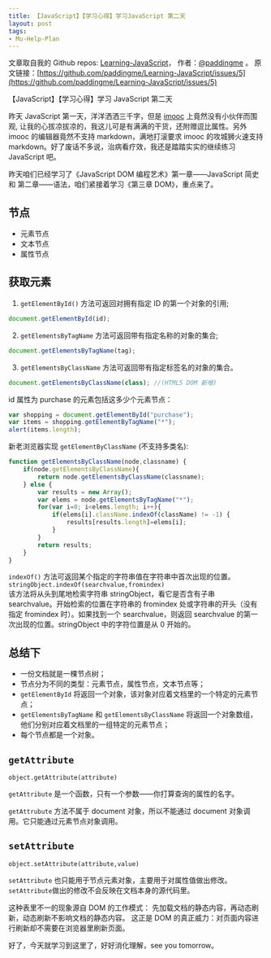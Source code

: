 ```yaml
---
title: 【JavaScript】【学习心得】学习JavaScript 第二天
layout: post
tags:
- Mu-Help-Plan
---
```



 文章取自我的 Github  repos: [Learning-JavaScript](https://github.com/paddingme/Learning-JavaScript)， 作者：[@paddingme](http://padding.me/about.html) 。
  原文链接：[https://github.com/paddingme/Learning-JavaScript/issues/5](https://github.com/paddingme/Learning-JavaScript/issues/5)

【JavaScript】【学习心得】学习 JavaScript 第二天

昨天 JavaScript 第一天，洋洋洒洒三千字，但是 [imooc](http://www.imooc.com/wenda/detail/235627) 上竟然没有小伙伴而围观, 让我的心拔凉拔凉的，我这儿可是有满满的干货，还附赠逗比属性。另外 imooc 的编辑器竟然不支持 markdown，满地打滚要求 imooc 的攻城狮火速支持 markdown。好了废话不多说，治病看疗效，我还是踏踏实实的继续练习 JavaScript 吧。

昨天咱们已经学习了《JavaScript DOM 编程艺术》第一章——JavaScript 简史 和 第二章——语法，咱们紧接着学习《第三章 DOM》，重点来了。

## 节点
 - 元素节点
 - 文本节点
 - 属性节点

## 获取元素

1. `getElementById()` 方法可返回对拥有指定 ID 的第一个对象的引用;

 ```javascript
 document.getElementById(id);
 ```

2. `getElementsByTagName` 方法可返回带有指定名称的对象的集合;

 ```javascript
 document.getElementsByTagName(tag);
 ```

3. `getElementsByClassName` 方法可返回带有指定标签名的对象的集合。

 ```javascript
 document.getElementsByClassName(class); //(HTML5 DOM 新增)
 ```


id 属性为 purchase 的元素包括这多少个元素节点：

```javascript
var shopping = document.getElementById("purchase");
var items = shopping.getElementByTagName("*");
alert(items.length);
```

新老浏览器实现 `getElementByClassName` (不支持多类名):

```javascript
function getElementsByClassName(node,classname) {
    if(node.getElementsByClassName){
        return node.getElementsByClassName(classname);
    } else {
        var results = new Array();
        var elems = node.getElementsByTagName("*");
        for(var i=0; i<elems.length; i++){
            if(elems[i].className.indexOf(className) != -1) {
                results[results.length]=elems[i];
            }
        }
        return results;
    }
}
```

`indexOf()` 方法可返回某个指定的字符串值在字符串中首次出现的位置。  
`stringObject.indexOf(searchvalue,fromindex)`  
该方法将从头到尾地检索字符串 stringObject，看它是否含有子串 searchvalue。开始检索的位置在字符串的 fromindex 处或字符串的开头（没有指定 fromindex 时）。如果找到一个 searchvalue，则返回 searchvalue 的第一次出现的位置。stringObject 中的字符位置是从 0 开始的。


## 总结下
- 一份文档就是一棵节点树；
- 节点分为不同的类型：元素节点，属性节点，文本节点等；
- `getElementById` 将返回一个对象，该对象对应着文档里的一个特定的元素节点；
- `getElementsByTagName` 和 `getElementsByClassName` 将返回一个对象数组，他们分别对应着文档里的一组特定的元素节点；
- 每个节点都是一个对象。

## `getAttribute`

`object.getAttribute(attribute)`

`getAttribute` 是一个函数，只有一个参数——你打算查询的属性的名字。

`getAttrubute` 方法不属于 document 对象，所以不能通过 document 对象调用。它只能通过元素节点对象调用。

## `setAttribute`

`object.setAttribute(attribute,value)`

`setAttribute` 也只能用于节点元素对象，主要用于对属性值做出修改。`setAttribute`做出的修改不会反映在文档本身的源代码里。

这种表里不一的现象源自 DOM 的工作模式： 先加载文档的静态内容，再动态刷新，动态刷新不影响文档的静态内容。 这正是 DOM 的真正威力：对页面内容进行刷新却不需要在浏览器里刷新页面。

好了，今天就学习到这里了，好好消化理解，see you tomorrow。

